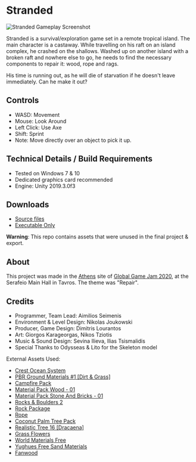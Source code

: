 # Stranded
![Stranded Gameplay Screenshot](https://ggj.s3.amazonaws.com/styles/game_content__wide/games/screenshots/2020/02/276412/screenshot_2_0.png?itok=D3SliKDF&timestamp=1580655670)

Stranded is a survival/exploration game set in a remote tropical island. The main character is a castaway. While travelling on his raft on an island complex, he crashed on the shallows. Washed up on another island with a broken raft and nowhere else to go, he needs to find the necessary components to repair it: wood, rope and rags.

His time is running out, as he will die of starvation if he doesn't leave immediately. Can he make it out?

## Controls
* WASD: Movement
* Mouse: Look Around
* Left Click: Use Axe
* Shift: Sprint
* Note: Move directly over an object to pick it up.

## Technical Details / Build Requirements
* Tested on Windows 7 & 10
* Dedicated graphics card recommended
* Engine: Unity 2019.3.0f3

## Downloads
* [Source files](https://ggj.s3.amazonaws.com/games/2020/02/276412/src/80YX0/MainEinaiMonoMia.Stranded.zip)
* [Executable Only](https://ggj.s3.amazonaws.com/games/2020/02/276412/exec/MhGQk/Stranded.zip)

**Warning**: This repo contains assets that were unused in the final project & export.

## About
This project was made in the [Athens](http://globalgamejamathens.gr/) site of [Global Game Jam 2020](http://globalgamejam.org), at the Serafeio Main Hall in Tavros. The theme was "Repair".

## Credits

* Programmer, Team Lead: Aimilios Seimenis
* Environment & Level Design: Nikolas Joukowski
* Producer, Game Design: Dimitris Lourantos
* Art: Giorgos Karageorgas, Nikos Tziotis
* Music & Sound Design: Sevina Ilieva, Ilias Tsismalidis
* Special Thanks to Odysseas & Lito for the Skeleton model

External Assets Used:

* [Crest Ocean System](https://github.com/crest-ocean/crest)
* [PBR Ground Materials #1 [Dirt & Grass]](https://assetstore.unity.com/packages/2d/textures-materials/floors/pbr-ground-materials-1-dirt-grass-85402)
* [Campfire Pack](https://assetstore.unity.com/packages/3d/environments/fantasy/campfire-pack-11256)
* [Material Pack Wood - 01](https://gumroad.com/l/WGpa)
* [Material Pack Stone And Bricks - 01](https://gumroad.com/l/XcDkP)
* [Rocks & Boulders 2](https://assetstore.unity.com/packages/3d/props/exterior/rock-and-boulders-2-6947)
* [Rock Package](https://assetstore.unity.com/packages/3d/props/exterior/rock-package-118182)
* [Rope](https://www.cgtrader.com/free-3d-models/various/various-models/short-rope)
* [Coconut Palm Tree Pack](https://assetstore.unity.com/packages/3d/vegetation/trees/coconut-palm-tree-pack-7888)
* [Realistic Tree 16 [Dracaena]](https://assetstore.unity.com/packages/3d/realistic-tree-16-dracaena-64562)
* [Grass Flowers](https://assetstore.unity.com/packages/2d/textures-materials/grass-flowers-pack-free-138810)
* [World Materials Free](https://assetstore.unity.com/packages/2d/textures-materials/world-materials-free-150182)
* [Yughues Free Sand Materials](https://assetstore.unity.com/packages/2d/textures-materials/floors/yughues-free-sand-materials-12964#content)
* [Fanwood](https://www.theleagueofmoveabletype.com/fanwood)
